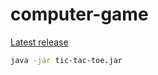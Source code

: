 # computer-game

[Latest release](https://github.com/MaoLongLong/computer-game/releases/latest)

```bash
java -jar tic-tac-toe.jar
```

